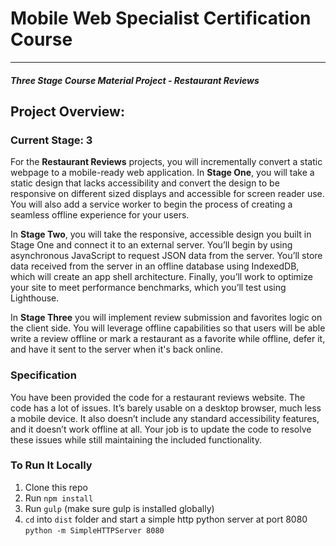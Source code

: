 # Mobile Web Specialist Certification Course
---
#### _Three Stage Course Material Project - Restaurant Reviews_

## Project Overview: 
### Current Stage: 3

For the **Restaurant Reviews** projects, you will incrementally convert a static webpage to a mobile-ready web application. In **Stage One**, you will take a static design that lacks accessibility and convert the design to be responsive on different sized displays and accessible for screen reader use. You will also add a service worker to begin the process of creating a seamless offline experience for your users.

In **Stage Two**, you will take the responsive, accessible design you built in Stage One and connect it to an external server. You’ll begin by using asynchronous JavaScript to request JSON data from the server. You’ll store data received from the server in an offline database using IndexedDB, which will create an app shell architecture. Finally, you’ll work to optimize your site to meet performance benchmarks, which you’ll test using Lighthouse.

In **Stage Three** you will implement review submission and favorites logic on the client side. You will leverage offline   capabilities so that users will be able write a review offline or mark a restaurant as a favorite while offline, defer it, and have it sent to the server when it's back online.

### Specification

You have been provided the code for a restaurant reviews website. The code has a lot of issues. It’s barely usable on a desktop browser, much less a mobile device. It also doesn’t include any standard accessibility features, and it doesn’t work offline at all. Your job is to update the code to resolve these issues while still maintaining the included functionality. 


### To Run It Locally
1. Clone this repo 
2. Run `npm install`
3. Run `gulp` (make sure gulp is installed globally)
4. `cd` into `dist` folder and start a simple http python server at port 8080
`python -m SimpleHTTPServer 8080`



